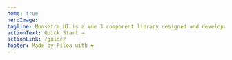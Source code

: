 ```yaml
---
home: true
heroImage: 
tagline: Monsetra UI is a Vue 3 component library designed and developed based on the Monsetra Design principles.
actionText: Quick Start →
actionLink: /guide/
footer: Made by Pilea with ❤️
---
```

